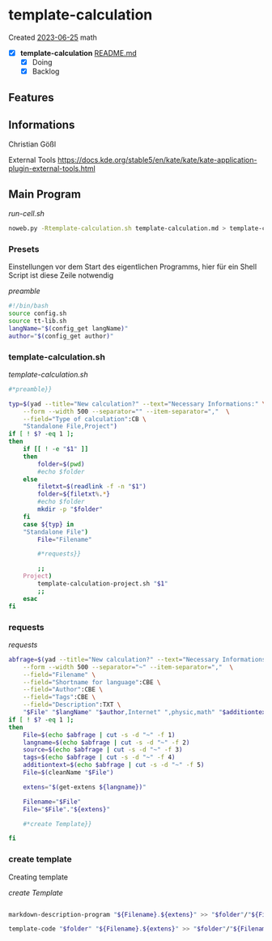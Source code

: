 # template-calculation
Created [2023-06-25]()
 math
- [x] **template-calculation** [README.md](README.md)
	- [x] Doing
	- [x] Backlog

## Features



## Informations
Christian Gößl

External Tools
https://docs.kde.org/stable5/en/kate/kate/kate-application-plugin-external-tools.html


## Main Program

*run-cell.sh*
```bash
noweb.py -Rtemplate-calculation.sh template-calculation.md > template-calculation.sh && echo 'template-calculation.sh' && date
```

### Presets

Einstellungen vor dem Start des eigentlichen Programms, hier für ein Shell Script ist diese Zeile notwendig

*preamble*
```bash
#!/bin/bash
source config.sh
source tt-lib.sh
langName="$(config_get langName)"
author="$(config_get author)"
```

### template-calculation.sh

*template-calculation.sh*
```bash
#*preamble}}

typ=$(yad --title="New calculation?" --text="Necessary Informations:" \
	--form --width 500 --separator="" --item-separator=","  \
	--field="Type of calculation":CB \
	"Standalone File,Project")
if [ ! $? -eq 1 ];
then
	if [[ ! -e "$1" ]]
	then
		folder=$(pwd)
		#echo $folder
	else
		filetxt=$(readlink -f -n "$1")
		folder=${filetxt%.*}
		#echo $folder
		mkdir -p "$folder"
	fi
	case ${typ} in
	"Standalone File")
		File="Filename"

		#*requests}}

		;;
	Project)
		template-calculation-project.sh "$1"
		;;
	esac
fi
```


### requests


*requests*
```bash
abfrage=$(yad --title="New calculation?" --text="Necessary Informations:" \
	--form --width 500 --separator="~" --item-separator=","  \
	--field="Filename" \
	--field="Shortname for language":CBE \
	--field="Author":CBE \
	--field="Tags":CBE \
	--field="Description":TXT \
	"$File" "$langName" "$author,Internet" ",physic,math" "$additiontext")
if [ ! $? -eq 1 ];
then
	File=$(echo $abfrage | cut -s -d "~" -f 1)
	langname=$(echo $abfrage | cut -s -d "~" -f 2)
	source=$(echo $abfrage | cut -s -d "~" -f 3)
	tags=$(echo $abfrage | cut -s -d "~" -f 4)
	additiontext=$(echo $abfrage | cut -s -d "~" -f 5)
	File=$(cleanName "$File")

	extens="$(get-extens ${langname})"

	Filename="$File"
	File="$File"."${extens}"

	#*create Template}}

fi
```

### create template

Creating template


*create Template*
```bash

markdown-description-program "${Filename}.${extens}" >> "$folder"/"${Filename}.${extens}".md

template-code "$folder" "${Filename}.${extens}" >> "$folder"/"${Filename}.${extens}".md

```

